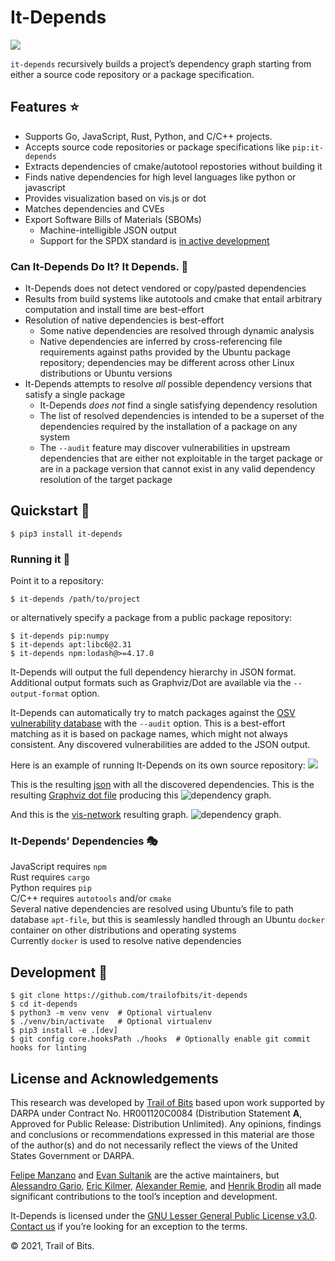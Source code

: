 
# It-Depends
[![](https://github.com/trailofbits/it-depends/workflows/tests/badge.svg?branch=master)](https://github.com/trailofbits/it-depends/actions)

`it-depends` recursively builds a project’s dependency graph starting from either a source code repository or a package
specification.

## Features ⭐
 * Supports Go, JavaScript, Rust, Python, and C/C++ projects.
 * Accepts source code repositories or package specifications like `pip:it-depends`
 * Extracts dependencies of cmake/autotool repostories without building it
 * Finds native dependencies for high level languages like python or javascript
 * Provides visualization based on vis.js or dot
 * Matches dependencies and CVEs
 * Export Software Bills of Materials (SBOMs)
   * Machine-intelligible JSON output
   * Support for the SPDX standard is [in active development](https://github.com/trailofbits/it-depends/tree/dev/spdx)

### Can It-Depends Do It? It Depends. 🍋
 * It-Depends does not detect vendored or copy/pasted dependencies
 * Results from build systems like autotools and cmake that entail arbitrary computation and install time are 
   best-effort
 * Resolution of native dependencies is best-effort
   * Some native dependencies are resolved through dynamic analysis
   * Native dependencies are inferred by cross-referencing file requirements against paths provided by the Ubuntu 
     package repository; dependencies may be different across other Linux distributions or Ubuntu versions
 * It-Depends attempts to resolve *all* possible dependency versions that satisfy a single package
   * It-Depends *does not* find a single satisfying dependency resolution
   * The list of resolved dependencies is intended to be a superset of the dependencies required by the installation of
     a package on any system
   * The `--audit` feature may discover vulnerabilities in upstream dependencies that are either not exploitable in the 
     target package or are in a package version that cannot exist in any valid dependency resolution of the target
     package


## Quickstart 🚀
```commandline
$ pip3 install it-depends
```

### Running it 🏃
Point it to a repository:
```console
$ it-depends /path/to/project
```
or alternatively specify a package from a public package repository:
```console
$ it-depends pip:numpy
$ it-depends apt:libc6@2.31
$ it-depends npm:lodash@>=4.17.0
```

It-Depends will output the full dependency hierarchy in JSON format. Additional output formats such
as Graphviz/Dot are available via the `--output-format` option.

It-Depends can automatically try to match packages against the [OSV vulnerability database](https://osv.dev/) with the
`--audit` option. This is a best-effort matching as it is based on package names, which might not always consistent.
Any discovered vulnerabilities are added to the JSON output.

Here is an example of running It-Depends on its own source repository:
![](https://gist.githubusercontent.com/feliam/e906ce723333b2b55237a71c4028559e/raw/e60f46c35b215a73a37a1d1ce3bb43eaead76af4/it-depends-demo.svg?sanitize=1)

This is the resulting [json](https://gist.github.com/feliam/2bdec76f7aa50602869059bfa14df156)
with all the discovered dependencies.
This is the resulting [Graphviz dot file](https://gist.github.com/feliam/275951f5788c23a477bc7cf758a32cc2)
producing this
![dependency graph](https://user-images.githubusercontent.com/1017522/116887041-33903b80-ac00-11eb-9288-f3d286231e47.png).

And this is the [vis-network](https://github.com/visjs/vis-network) resulting graph.
![dependency graph](https://user-images.githubusercontent.com/1017522/126380710-0bf4fd66-0d2f-4cb1-a0ff-96fe715c4981.png).

### It-Depends’ Dependencies 🎭

JavaScript requires `npm`\
Rust requires `cargo`\
Python requires `pip`\
C/C++ requires `autotools` and/or `cmake`\
Several native dependencies are resolved using Ubuntu’s file to path database `apt-file`, but this is seamlessly
handled through an Ubuntu `docker` container on other distributions and operating systems\
Currently `docker` is used to resolve native dependencies

## Development 👷
```commandline
$ git clone https://github.com/trailofbits/it-depends
$ cd it-depends
$ python3 -m venv venv  # Optional virtualenv
$ ./venv/bin/activate   # Optional virtualenv
$ pip3 install -e .[dev]
$ git config core.hooksPath ./hooks  # Optionally enable git commit hooks for linting
```

## License and Acknowledgements

This research was developed by [Trail of Bits](https://www.trailofbits.com/) based upon work supported by DARPA under Contract No. HR001120C0084 (Distribution Statement **A**, Approved for Public Release: Distribution Unlimited).  Any opinions, findings and conclusions or recommendations expressed in this material are those of the author(s) and do not necessarily reflect the views of the United States Government or DARPA.

[Felipe Manzano](https://github.com/feliam) and [Evan Sultanik](https://github.com/ESultanik) are
the active maintainers, but [Alessandro Gario](https://github.com/alessandrogario),
[Eric Kilmer](https://github.com/ekilmer), [Alexander Remie](https://github.com/rmi7), and [Henrik Brodin](https://github.com/hbrodin) all made significant
contributions to the tool’s inception and development.

It-Depends is licensed under the [GNU Lesser General Public License v3.0](LICENSE). [Contact us](mailto:opensource@trailofbits.com) if you’re looking for an exception to the terms.

© 2021, Trail of Bits.
